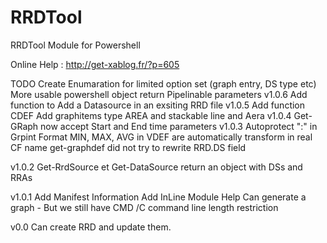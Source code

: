 RRDTool
=======

RRDTool Module for Powershell

Online Help : http://get-xablog.fr/?p=605

TODO
	Create Enumaration for limited option set (graph entry, DS type etc)
	More usable powershell object return
	Pipelinable parameters
v1.0.6
    Add function to Add a Datasource in an exsiting RRD file
v1.0.5
    Add function CDEF
    Add graphitems type AREA
            and stackable line and Aera
v1.0.4
    Get-GRaph now accept Start and End time parameters
v1.0.3
    Autoprotect ":" in Grpint Format
    MIN, MAX, AVG in VDEF are automatically transform in real CF name
    get-graphdef did not try to rewrite RRD.DS field

v1.0.2
    Get-RrdSource et Get-DataSource return  an object with DSs and RRAs
    
v1.0.1
	Add Manifest Information
	Add InLine Module Help
	Can generate a graph 
		- But we still have CMD /C command line length restriction

v0.0
	Can create RRD and update them. 

		
	
